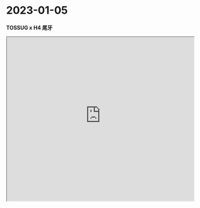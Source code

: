 # 2023-01-05

**TOSSUG x H4 尾牙** 

<iframe src="https://photos.hackingthursday.org/%E5%B9%B4%E5%BA%A6%E8%81%9A%E9%A4%90-2023-01-05_TOSSUGxH4%E5%B0%BE%E7%89%99%E8%81%9A%E9%A4%902022.html" width="100%" height="440px"></iframe>

